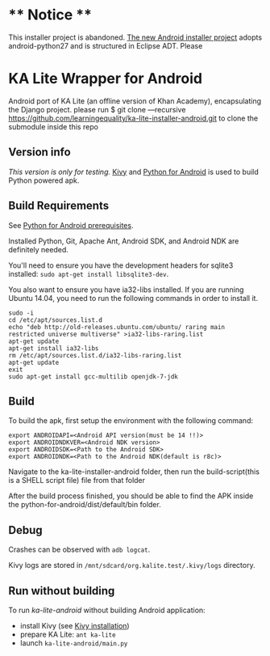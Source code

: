 ** Notice **
===============
This installer project is abandoned. [The new Android installer project](https://github.com/learningequality/ka-lite-android-installer-python27) adopts android-python27 and is structured in Eclipse ADT. Please 

KA Lite Wrapper for Android
===============

Android port of KA Lite (an offline version of Khan Academy), encapsulating the Django project.
please run $ git clone —recursive https://github.com/learningequality/ka-lite-installer-android.git
to clone the submodule inside this repo

Version info
------------
*This version is only for testing.*
[Kivy](https://github.com/kivy/kivy) and
[Python for Android](https://github.com/kivy/python-for-android)
is used to build Python powered apk.


Build Requirements
------------------
See [Python for Android prerequisites](http://python-for-android.readthedocs.org/en/latest/prerequisites/).

Installed Python, Git, Apache Ant, Android SDK, and Android NDK are definitely needed.

You'll need to ensure you have the development headers for sqlite3 installed: `sudo apt-get install libsqlite3-dev`.

You also want to ensure you have ia32-libs installed. If you are running Ubuntu 14.04, you need to run the following commands in order to install it.

	sudo -i
	cd /etc/apt/sources.list.d
	echo "deb http://old-releases.ubuntu.com/ubuntu/ raring main restricted universe multiverse" >ia32-libs-raring.list
	apt-get update
	apt-get install ia32-libs
	rm /etc/apt/sources.list.d/ia32-libs-raring.list
	apt-get update
	exit
    sudo apt-get install gcc-multilib openjdk-7-jdk

Build
-----
To build the apk, first setup the environment with the following command:

	export ANDROIDAPI=<Android API version(must be 14 !!)> 
	export ANDROIDNDKVER=<Android NDK version> 
	export ANDROIDSDK=<Path to the Android SDK> 
	export ANDROIDNDK=<Path to the Android NDK(default is r8c)> 

Navigate to the ka-lite-installer-android folder, then run the build-script(this is a SHELL script file) file from that folder

After the build process finished, you should be able to find the APK inside the python-for-android/dist/default/bin folder.

Debug
-----
Crashes can be observed with `adb logcat`.

Kivy logs are stored in `/mnt/sdcard/org.kalite.test/.kivy/logs` directory.


Run without building
--------------------
To run _ka-lite-android_ without building Android application:

   * install Kivy (see [Kivy installation](http://kivy.org/docs/installation/installation.html))
   * prepare KA Lite: `ant ka-lite`
   * launch `ka-lite-android/main.py`
